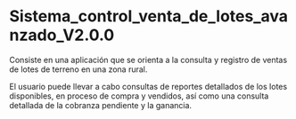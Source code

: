 # Sistema_control_venta_de_lotes_avanzado_V2.0.0

Consiste en una aplicación que se orienta a la consulta y registro de ventas de lotes de terreno en una zona rural. 

El usuario puede llevar a cabo consultas de reportes detallados de los lotes disponibles, en proceso de compra y vendidos, así como una consulta detallada de la cobranza pendiente y la ganancia.



